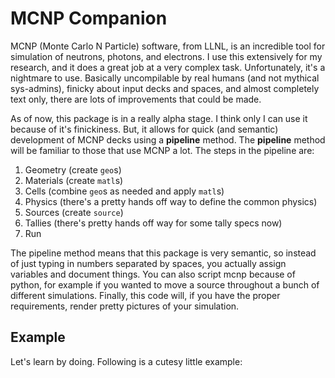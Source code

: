 # MCNP Companion

MCNP (Monte Carlo N Particle) software, from LLNL, is an incredible tool for
simulation of neutrons, photons, and electrons.  I use this extensively for my
research, and it does a great job at a very complex task.  Unfortunately, it's a
nightmare to use.  Basically uncompilable by real humans (and not mythical
sys-admins), finicky about input decks and spaces, and almost completely text
only, there are lots of improvements that could be made.

As of now, this package is in a really alpha stage.  I think only I can use it
because of it's finickiness.  But, it allows for quick (and semantic)
development of MCNP decks using a **pipeline** method.  The **pipeline** method
will be familiar to those that use MCNP a lot.  The steps in the pipeline are:

1. Geometry (create `geo`s)
2. Materials (create `matl`s)
3. Cells (combine ``geo``s as needed and apply `matl`s)
4. Physics (there's a pretty hands off way to define the common physics)
5. Sources (create `source`)
6. Tallies (there's pretty hands off way for some tally specs now)
7. Run

The pipeline method means that this package is very semantic, so instead of just typing in numbers separated by spaces, you actually assign variables and document things.  You can also script mcnp because of python, for example if you wanted to move a source throughout a bunch of different simulations.  Finally, this code will, if you have the proper requirements, render pretty pictures of your simulation.

## Example

Let's learn by doing.  Following is a cutesy little example:

```python

```
